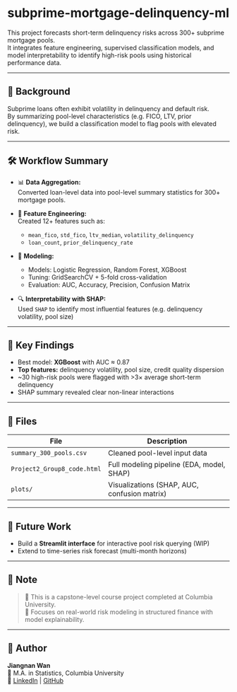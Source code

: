 # subprime-mortgage-delinquency-ml

This project forecasts short-term delinquency risks across 300+ subprime mortgage pools.  
It integrates feature engineering, supervised classification models, and model interpretability to identify high-risk pools using historical performance data.

---

## 🏦 Background

Subprime loans often exhibit volatility in delinquency and default risk.  
By summarizing pool-level characteristics (e.g. FICO, LTV, prior delinquency), we build a classification model to flag pools with elevated risk.

---

## 🛠️ Workflow Summary

- 📊 **Data Aggregation:**  
  Converted loan-level data into pool-level summary statistics for 300+ mortgage pools.

- 🧪 **Feature Engineering:**  
  Created 12+ features such as:
  - `mean_fico`, `std_fico`, `ltv_median`, `volatility_delinquency`
  - `loan_count`, `prior_delinquency_rate`

- 🤖 **Modeling:**  
  - Models: Logistic Regression, Random Forest, XGBoost
  - Tuning: GridSearchCV + 5-fold cross-validation
  - Evaluation: AUC, Accuracy, Precision, Confusion Matrix

- 🔍 **Interpretability with SHAP:**  
  Used `SHAP` to identify most influential features (e.g. delinquency volatility, pool size)

---

## 📌 Key Findings

- Best model: **XGBoost** with AUC ≈ 0.87  
- **Top features:** delinquency volatility, pool size, credit quality dispersion  
- ~30 high-risk pools were flagged with >3× average short-term delinquency  
- SHAP summary revealed clear non-linear interactions

---

## 📁 Files

| File | Description |
|------|-------------|
| `summary_300_pools.csv` | Cleaned pool-level input data |
| `Project2_Group8_code.html` | Full modeling pipeline (EDA, model, SHAP) |
| `plots/` | Visualizations (SHAP, AUC, confusion matrix) |

---

## 🚧 Future Work

- Build a **Streamlit interface** for interactive pool risk querying (WIP)
- Extend to time-series risk forecast (multi-month horizons)

---

## 🧪 Note

> 🧩 This is a capstone-level course project completed at Columbia University.  
> 🧠 Focuses on real-world risk modeling in structured finance with model explainability.

---

## 👤 Author

**Jiangnan Wan**  
📍 M.A. in Statistics, Columbia University  
🔗 [LinkedIn](https://linkedin.com/in/你的链接) | [GitHub](https://github.com/你的主页)

